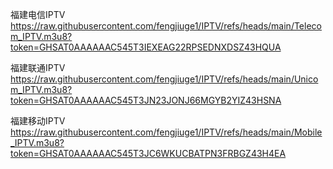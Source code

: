 福建电信IPTV
https://raw.githubusercontent.com/fengjiuge1/IPTV/refs/heads/main/Telecom_IPTV.m3u8?token=GHSAT0AAAAAAC545T3IEXEAG22RPSEDNXDSZ43HQUA

福建联通IPTV
https://raw.githubusercontent.com/fengjiuge1/IPTV/refs/heads/main/Unicom_IPTV.m3u8?token=GHSAT0AAAAAAC545T3JN23JONJ66MGYB2YIZ43HSNA

福建移动IPTV
https://raw.githubusercontent.com/fengjiuge1/IPTV/refs/heads/main/Mobile_IPTV.m3u8?token=GHSAT0AAAAAAC545T3JC6WKUCBATPN3FRBGZ43H4EA
